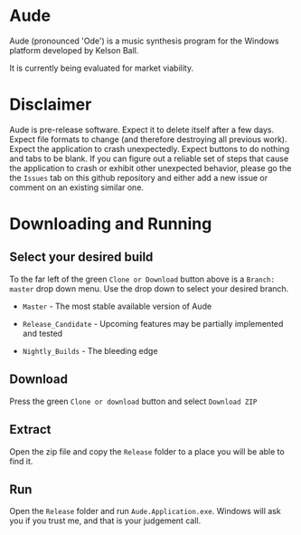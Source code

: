 # Aude

Aude (pronounced 'Ode') is a music synthesis program for the Windows platform developed by Kelson Ball.

It is currently being evaluated for market viability. 

# Disclaimer

Aude is pre-release software. Expect it to delete itself after a few days. 
Expect file formats to change (and therefore destroying all previous work). 
Expect the application to crash unexpectedly. Expect buttons to do nothing and tabs to be blank. 
If you can figure out a reliable set of steps that cause the application to crash or exhibit other unexpected behavior, please go the the `Issues` tab on this github
repository and either add a new issue or comment on an existing similar one. 

# Downloading and Running

## Select your desired build
To the far left of the green `Clone or Download` button above is a `Branch: master` drop down menu. Use the drop down to select your desired branch. 

  * `Master` - The most stable available version of Aude
  
  * `Release_Candidate` - Upcoming features may be partially implemented and tested
  
  * `Nightly_Builds` - The bleeding edge 

## Download
Press the green `Clone or download` button and select `Download ZIP`

## Extract
Open the zip file and copy the `Release` folder to a place you will be able to find it.

## Run
Open the `Release` folder and run `Aude.Application.exe`. 
Windows will ask you if you trust me, and that is your judgement call.
